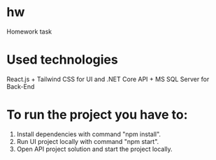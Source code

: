# hw
Homework task 
# Used technologies 
React.js + Tailwind CSS for UI and .NET Core API + MS SQL Server for Back-End

# To run the project you have to:
1. Install dependencies with command "npm install".
2. Run UI project locally with command "npm start".
3. Open API project solution and start the project locally.
